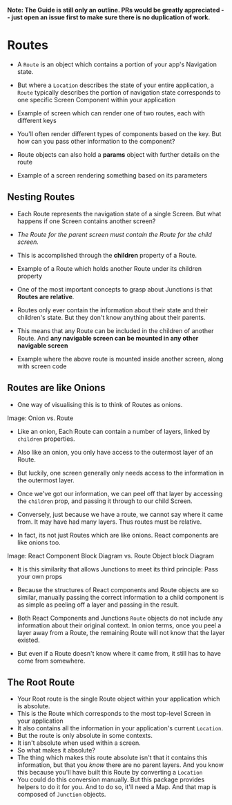**Note: The Guide is still only an outline. PRs would be greatly appreciated -- just open an issue first to make sure there is no duplication of work.**

# Routes

- A `Route` is an object which contains a portion of your app's Navigation state.
- But where a `Location` describes the state of your entire application, a `Route` typically describes the portion of navigation state corresponds to one specific Screen Component within your application

- Example of screen which can render one of two routes, each with different keys

- You'll often render different types of components based on the key. But how can you pass other information to the component?
- Route objects can also hold a **params** object with further details on the route

- Example of a screen rendering something based on its parameters

## Nesting Routes

- Each Route represents the navigation state of a single Screen. But what happens if one Screen contains another screen?
- *The Route for the parent screen must contain the Route for the child screen.*
- This is accomplished through the **children** property of a Route.

- Example of a Route which holds another Route under its children property

- One of the most important concepts to grasp about Junctions is that **Routes are relative**.
- Routes only ever contain the information about their state and their children's state. But they don't know anything about their parents.
- This means that any Route can be included in the children of another Route. And **any navigable screen can be mounted in any other navigable screen**

- Example where the above route is mounted inside another screen, along with screen code

## Routes are like Onions

- One way of visualising this is to think of Routes as onions.

Image: Onion vs. Route

- Like an onion, Each Route can contain a number of layers, linked by `children` properties.
- Also like an onion, you only have access to the outermost layer of an Route.
- But luckily, one screen generally only needs access to the information in the outermost layer.
- Once we've got our information, we can peel off that layer by accessing the `children` prop, and passing it through to our child Screen.
- Conversely, just because we have a route, we cannot say where it came from. It may have had many layers. Thus routes must be relative.

- In fact, its not just Routes which are like onions. React components are like onions too.

Image: React Component Block Diagram vs. Route Object block Diagram

- It is this similarity that allows Junctions to meet its third principle: Pass your own props
- Because the structures of React components and Route objects are so similar, manually passing the correct information to a child component is as simple as peeling off a layer and passing in the result.

- Both React Components and Junctions `Route` objects do not include any information about their original context. In onion terms, once you peel a layer away from a Route, the remaining Route will not know that the layer existed.
- But even if a Route doesn't know where it came from, it still has to have come from somewhere.

## The Root Route

- Your Root route is the single Route object within your application which is absolute.
- This is the Route which corresponds to the most top-level Screen in your application
- It also contains all the information in your application's current `Location`.
- But the route is only absolute in some contexts. 
- It isn't absolute when used within a screen.
- So what makes it absolute?
- The thing which makes this route absolute isn't that it contains this information, but that you *know* there are no parent layers. And you know this because you'll have built this Route by converting a `Location`
- You could do this conversion manually. But this package provides helpers to do it for you. And to do so, it'll need a Map. And that map is composed of `Junction` objects.
